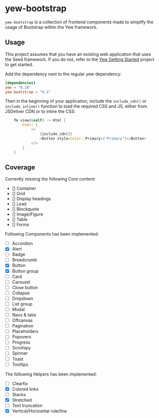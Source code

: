 # yew-bootstrap

`yew-bootstrap` is a collection of frontend components made to simplify the usage of Bootstrap within the Yew framework.

## Usage

This project assumes that you have an existing web application that uses the Seed framework.
If you do not, refer to the [Yew Getting Started](https://yew.rs/getting-started/build-a-sample-app) project to get started.

Add the dependency next to the regular yew dependency:

```toml
[dependencies]
yew = "0.18"
yew-bootstrap = "0.3"
```

Then in the beginning of your application, include the `include_cdn()` or `include_inline()` function to load the required CSS and JS, either from JSDeliver CDN or to inline the CSS:

```Rust
    fn view(&self) -> Html {
        html! {
            <>
                {include_cdn()}
                <Button style=Color::Primary>{"Primary"}</Button>
            </>
        }
    }
```

## Coverage

Currently missing the following Core content:

- [] Container
- [] Grid
- [] Display headings
- [] Lead
- [] Blockquote
- [] Image/Figure
- [] Table
- [] Forms

Following Components has been implemented:

- [ ] Accordion
- [x] Alert
- [ ] Badge
- [ ] Breadcrumb
- [x] Button
- [x] Button group
- [ ] Card
- [ ] Carousel
- [ ] Close button
- [ ] Collapse
- [ ] Dropdown
- [ ] List group
- [ ] Modal
- [ ] Navs & tabs
- [ ] Offcanvas
- [ ] Pagination
- [ ] Placeholders
- [ ] Popovers
- [ ] Progress
- [ ] Scrollspy
- [ ] Spinner
- [ ] Toast
- [ ] Tooltips

The following Helpers has been implemented:

- [ ] Clearfix
- [x] Colored links
- [ ] Stacks
- [x] Stretched
- [ ] Text truncation
- [X] Vertical/Horizontal rule/line